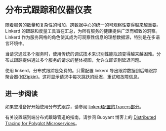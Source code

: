 # 分布式跟踪和仪器仪表

随着服务的数量和复杂性的增加，跨数据中心的统一的可观察性变得越来越重要。Linkerd 的跟踪和度量工具旨在汇总，为所有服务的健康提供广泛而细致的洞察。Linkerd 作为服务网格的角色使其成为可观察性信息的理想数据源，特别是在多语言环境中。

当请求通过多个服务时，使用传统的调试技术来识别性能瓶颈变得越来越困难。分布式跟踪提供通过多个服务的请求的整体视图，允许立即识别延迟问题。

使用 linkerd，分布式跟踪是免费的。只需配置 linkerd 导出跟踪数据到后端跟踪聚合器(如[Zipkin](http://zipkin.io/))。这将显示请求中每次跳跃的延迟，重试和故障信息。

## 进一步阅读

如果您准备好开始使用分布式跟踪，请参阅 [linkerd配置的Tracers部分](https://linkerd.io/config/1.1.3/linkerd#tracers)。

有关设置端到端分布式跟踪管道的指南，请参阅 Buoyant 博客上的 [Distributed Tracing for Polyglot Microservices](https://blog.buoyant.io/2016/05/17/distributed-tracing-for-polyglot-microservices/)。




